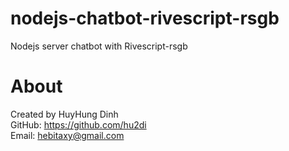 # nodejs-chatbot-rivescript-rsgb
Nodejs server chatbot with Rivescript-rsgb

# About
Created by HuyHung Dinh<br>
GitHub: https://github.com/hu2di<br>
Email: hebitaxy@gmail.com
